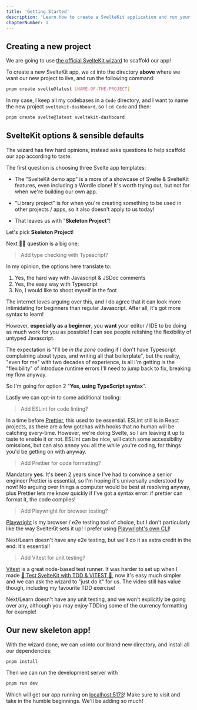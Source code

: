 ```yaml
---
title: 'Getting Started'
description: 'Learn how to create a SvelteKit application and run your local development server'
chapterNumber: 1
---
```


## Creating a new project

We are going to use [the official SvelteKit wizard](https://kit.svelte.dev/docs/creating-a-project) to scaffold our app!

To create a new SvelteKit app, we `cd` into the directory **above** where we want our new project to live, and run the following command:

```sh
pnpm create svelte@latest [NAME-OF-THE-PROJECT]
```

In my case, I keep all my codebases in a `Code` directory, and I want to name the new project `sveltekit-dashboard`, so I `cd Code` and then:

```sh
pnpm create svelte@latest sveltekit-dashboard
```

## SvelteKit options & sensible defaults

The wizard has few hard opinions, instead asks questions to help scaffold our app according to taste.

The first question is choosing three Svelte app templates:

- The "SvelteKit demo app" is a more of a showcase of Svelte & SvelteKit features, even including a Wordle clone! It's worth trying out, but not for when we're building our own app.

- "Library project" is for when you're creating something to be used in other projects / apps, so it also doesn't apply to us today!

- That leaves us with "**Skeleton Project**"!

Let's pick **Skeleton Project**!

Next 🧙‍♂️ question is a big one:

> Add type checking with Typescript?

In my opinion, the options here translate to:

1. Yes, the hard way with Javascript & JSDoc comments
2. Yes, the easy way with Typescript
3. No, I would like to shoot myself in the foot

The internet loves arguing over this, and I do agree that it can look more intimidating for beginners than regular Javascript. After all, it's got more syntax to learn!

However, **especially as a beginner**, you **want** your editor / IDE to be doing as much work for you as possible! I can see people relishing the flexibility of untyped Javascript.

The expectation is "I'll be _in the zone_ coding if I don't have Typescript complaining about types, and writing all that boilerplate", but the reality, "even for me" with two decades of experience, is all I'm getting is the "flexibility" of introduce runtime errors I'll need to jump back to fix, breaking my flow anyway.

So I'm going for option 2 "**Yes, using TypeScript syntax**".

Lastly we can opt-in to some additional tooling:

> Add ESLint for code linting?

In a time before [Prettier](https://prettier.io/), this used to be essential. ESLint still is in React projects, as there are a few gotchas with hooks that no human will be catching every-time. However, we're doing Svelte, so I am leaving it up to taste to enable it or not. ESLint can be nice, will catch some accessibility omissions, but can also annoy you all the while you're coding, for things you'd be getting on with anyway.

> Add Prettier for code formatting?

Mandatory **yes**. It's been 2 years since I've had to convince a senior engineer Prettier is essential, so I'm hoping it's universally understood by now! No arguing over things a computer would be best at resolving anyway, plus Prettier lets me know quickly if I've got a syntax error: if prettier can format it, the code compiles!

> Add Playwright for browser testing?

[Playwright](https://playwright.dev/) is my browser / e2e testing tool of choice, but I don't particularly like the way SvelteKit sets it up! I prefer using [Playwright's own CLI](https://playwright.dev/docs/intro)!

Next/Learn doesn't have any e2e testing, but we'll do it as extra credit in the end: it's essential!

> Add Vitest for unit testing?

[Vitest](https://vitest.dev/) is a great node-based test runner. It was harder to set up when I made [🧪 Test SvelteKit with TDD & VITEST 🧪](https://www.youtube.com/watch?v=5bQD3dCoyHA), now it's easy much simpler and we can ask the wizard to "just do it" for us. The video still has value though, including my favourite TDD exercise!

Next/Learn doesn't have any unit testing, and we won't explicitly be going over any, although you may enjoy TDDing some of the currency formatting for example!

## Our new skeleton app!

With the wizard done, we can `cd` into our brand new directory, and install all our dependencies:

```sh
pnpm install
```

Then we can run the development server with

```sh
pnpm run dev
```

Which will get our app running on [localhost:5173](http://localhost:5173)! Make sure to visit and take in the humble beginnings. We'll be adding so much!
